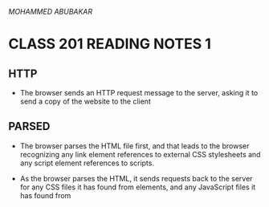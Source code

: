 *MOHAMMED ABUBAKAR*

# CLASS 201 READING NOTES 1

## HTTP 
- The browser sends an HTTP request message to the server, asking it to send a copy of the website to the client 

## PARSED
- The browser parses the HTML file first, and that leads to the browser recognizing any link element references to external CSS stylesheets and any script element references to scripts.
  
- As the browser parses the HTML, it sends requests back to the server for any CSS files it has found from <link> elements, and any JavaScript files it has found from <script> elements, and from those, then parses the CSS and JavaScript.
  
- The browser generates an in-memory DOM tree from the parsed HTML, generates an in-memory CSSOM structure from the parsed CSS, and compiles and executes the parsed JavaScript.
  
- As the browser builds the DOM tree and applies the styles from the CSSOM tree and executes the JavaScript, a visual representation of the page is painted to the screen, and the user sees the page content and can begin to interact with it.
  
## IMAGES
  
- When you find the image you want, click on the image to get an enlarged view of it.

- Right-click the image (Ctrl + click on a Mac), choose Save Image As…, and choose a safe place to save your image. Alternatively, copy the image's web address from your browser's address bar for later use.
  
## Strings
- This is a sequence of text known as a string. To signify that the value is a string, enclose it in single or double quote marks.
  
*EXAMPLE* 
  
  let myVariable = 'Bob'; or
  
  let myVariable = "Bob";
  
## Number
  - This is a number. Numbers don't have quotes around them.
  
*EXAMPLE*
  
  let myVariable = 10;
  
## METADATA
  
  - tells search engines how to read and display sites on search engine result pages (SERPs)
  
  - <meta> defines metadata about an HTML document. <meta> tags always go inside the <head> element, and are typically used to specify character set, page 
  
    description, keywords, author of the document, and viewport settings.
  
## How to Start a Website
  
  - First step of creating a website is creating the html.
  
  - One of the most important steps is identifying your ideal audience and anticipated visitors by demographic data, tech-savviness, intent, personal goals 
    
    and pain point, the stage of their purchase decision making, and more.
  
## Semantics
  
  - < h1 > < span > … < / span > < / h1 > < !-- This is fine -- >
  
    < div > < h1 > … < / h1 > < / div >   < !-- This is fine -- >
  
    < h1 > < span > … < /h1 > < /span > < !-- This is wrong -- >
  
    < span > < h1 > … < /h1 > < /span > < !-- This is wrong -- >
  
  - An span is an inline element
  
  - An h1 is a block element
  
  - An inline element cannot contain a block element

  - Elements cannot be partially contained by other elements
      
  - semantic HTML tags help the search engines and other user devices to determine the importance and context of web pages.
      
      ## Things i ant to know
      
      With Jss, when do we get to make things jump out the screen.
  

  
